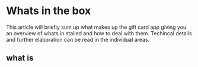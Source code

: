 ﻿# Whats in the box

This article will briefly sum up what makes up the gift card app giving you an overview of whats in stalled and how to deal with them. Techincal details and further elaboration can be read in the individual areas. 

## what is 